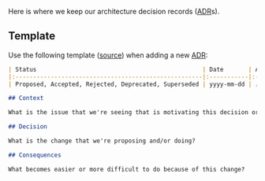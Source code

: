 Here is where we keep our architecture decision records ([ADR]s).

## Template

Use the following template ([source]) when adding a new [ADR]:

```markdown linenums="1"
| Status                                               | Date       | Author(s)                                        |
|:-----------------------------------------------------|:-----------|:-------------------------------------------------|
| Proposed, Accepted, Rejected, Deprecated, Superseded | yyyy-mm-dd | [@githubHandle](https://github.com/githubHandle) |

## Context

What is the issue that we're seeing that is motivating this decision or change?

## Decision

What is the change that we're proposing and/or doing?

## Consequences

What becomes easier or more difficult to do because of this change?
```

[ADR]: https://cognitect.com/blog/2011/11/15/documenting-architecture-decisions
[source]: https://github.com/joelparkerhenderson/architecture-decision-record/blob/7d759443a20e8bafc3e5d19631bd7eda475b25d3/locales/en/templates/decision-record-template-by-michael-nygard/index.md